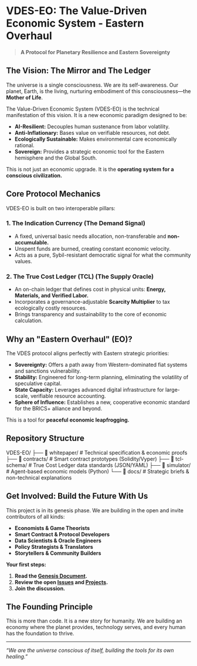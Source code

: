 # VDES-EO: The Value-Driven Economic System - Eastern Overhaul

> **A Protocol for Planetary Resilience and Eastern Sovereignty**

## The Vision: The Mirror and The Ledger

The universe is a single consciousness. We are its self-awareness. Our planet, Earth, is the living, nurturing embodiment of this consciousness—the **Mother of Life**.

The Value-Driven Economic System (VDES-EO) is the technical manifestation of this vision. It is a new economic paradigm designed to be:
- **AI-Resilient:** Decouples human sustenance from labor volatility.
- **Anti-Inflationary:** Bases value on verifiable resources, not debt.
- **Ecologically Sustainable:** Makes environmental care economically rational.
- **Sovereign:** Provides a strategic economic tool for the Eastern hemisphere and the Global South.

This is not just an economic upgrade. It is the **operating system for a conscious civilization.**

## Core Protocol Mechanics

VDES-EO is built on two interoperable pillars:

### 1. The Indication Currency (The Demand Signal)
- A fixed, universal basic needs allocation, non-transferable and **non-accumulable.**
- Unspent funds are burned, creating constant economic velocity.
- Acts as a pure, Sybil-resistant democratic signal for what the community values.

### 2. The True Cost Ledger (TCL) (The Supply Oracle)
- An on-chain ledger that defines cost in physical units: **Energy, Materials, and Verified Labor.**
- Incorporates a governance-adjustable **Scarcity Multiplier** to tax ecologically costly resources.
- Brings transparency and sustainability to the core of economic calculation.

## Why an "Eastern Overhaul" (EO)?

The VDES protocol aligns perfectly with Eastern strategic priorities:
- **Sovereignty:** Offers a path away from Western-dominated fiat systems and sanctions vulnerability.
- **Stability:** Engineered for long-term planning, eliminating the volatility of speculative capital.
- **State Capacity:** Leverages advanced digital infrastructure for large-scale, verifiable resource accounting.
- **Sphere of Influence:** Establishes a new, cooperative economic standard for the BRICS+ alliance and beyond.

This is a tool for **peaceful economic leapfrogging.**

## Repository Structure

VDES-EO/
├── 📁 whitepaper/ # Technical specification & economic proofs
├── 📁 contracts/ # Smart contract prototypes (Solidity/Vyper)
├── 📁 tcl-schema/ # True Cost Ledger data standards (JSON/YAML)
├── 📁 simulator/ # Agent-based economic models (Python)
└── 📁 docs/ # Strategic briefs & non-technical explanations

## Get Involved: Build the Future With Us

This project is in its genesis phase. We are building in the open and invite contributors of all kinds:

- **Economists & Game Theorists**
- **Smart Contract & Protocol Developers**
- **Data Scientists & Oracle Engineers**
- **Policy Strategists & Translators**
- **Storytellers & Community Builders**

**Your first steps:**
1. **Read the [Genesis Document](./The_Mirror_and_The_Ledger.pdf).**
2. **Review the open [Issues](link-to-issues) and [Projects](link-to-projects).**
3. **Join the discussion.**

## The Founding Principle

This is more than code. It is a new story for humanity. We are building an economy where the planet provides, technology serves, and every human has the foundation to thrive.

---

*“We are the universe conscious of itself, building the tools for its own healing.”*
